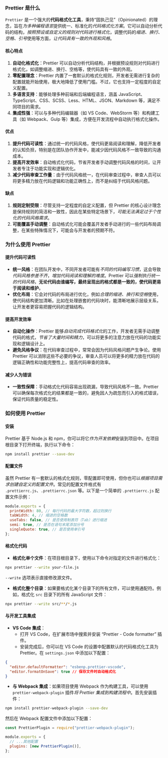 ### Prettier 是什么

`Prettier` 是一个强大的**代码格式化工具**，秉持“固执己见”（Opinionated）的理念，旨在*为多种编程语言*提供统一、标准化的*代码格式化方案*。它可以自动分析代码的结构，*按照预设或自定义的规则对代码进行格式化*，调整代码的*缩进、换行、空格、引号*使用等方面，*让代码具有一致的外观和风格*。

#### 核心特点

1. **自动化格式化**：Prettier 可以自动分析代码结构，并根据预设规则对代码进行格式化，如调整缩进、换行、空格等，使代码具有一致的外观。
2. **零配置理念**：Prettier 内置了一套默认的格式化规则，开发者无需进行复杂的配置就能开始使用，极大地降低了使用门槛。不过，它也支持一定程度的自定义配置。
3. **多语言支持**：能够处理多种前端和后端编程语言，涵盖 JavaScript、TypeScript、CSS、SCSS、Less、HTML、JSON、Markdown 等，满足不同项目的需求。
4. **集成性强**：可以与多种代码编辑器（如 VS Code、WebStorm 等）和构建工具（如 Webpack、Gulp 等）集成，方便在开发流程中自动执行格式化操作。

#### 优点

1. **提升代码可读性**：通过统一的代码风格，使代码更易阅读和理解，降低开发者的认知负担，特别是在团队协作开发中，能减少因代码风格不一致导致的沟通成本。
2. **提高开发效率**：自动格式化代码，节省开发者手动调整代码风格的时间，让开发者专注于功能实现和逻辑优化。
3. **减少代码审查工作量**：由于代码风格统一，在代码审查过程中，审查人员可以将更多精力放在代码逻辑和功能正确性上，而不是纠结于代码风格问题。

#### 缺点

1. **规则定制受限**：尽管支持一定程度的自定义配置，但 Prettier 的核心设计理念是保持规则的简洁和一致性，因此在某些特定场景下，*可能无法满足过于个性化的代码风格需求*。
2. **可能覆盖手动调整**：自动格式化可能会覆盖开发者手动进行的一些代码布局调整，在某些特殊情况下，可能会与开发者的预期不符。


### 为什么使用 Prettier

#### 提升代码可读性

- **统一风格**：在团队开发中，不同开发者可能有*不同的代码编写习惯*，这会导致*代码风格参差不齐*，*增加代码阅读和理解的难度*。Prettier 可以*强制执行统一的代码风格*，**无论代码由谁编写，最终呈现出的格式都是一致的，使代码更易于阅读和维护**。
- **优化布局**：它会对代码的布局进行优化，例如*合理的缩进、换行和空格*使用，使代码结构更加清晰。比如在处理嵌套的代码块时，能清晰地展示层级关系，让开发者更容易把握代码的逻辑结构。

#### 提高开发效率

- **自动化操作**：Prettier 能够*自动完成代码格式化*的工作，开发者无需手动调整代码的格式，*节省了大量时间和精力*，可以将更多的注意力放在代码的功能实现和逻辑设计上。
- **避免风格争议**：在代码审查过程中，常常会因为代码风格问题产生争论。使用 Prettier 可以消除这些不必要的争议，审查人员可以将更多的精力放在代码的逻辑正确性和功能完整性上，提高代码审查的效率。

#### 减少人为错误

- **一致性保障**：手动格式化代码容易出现疏漏，导致代码风格不一致。Prettier 可以确保每次格式化的结果都是一致的，避免因人为疏忽而引入的格式错误，保证代码质量的稳定性。

### 如何使用 Prettier

#### 安装

Prettier 基于 Node.js 和 npm，你可以将它*作为开发依赖*安装到项目中。在项目根目录下打开终端，执行以下命令：

```bash
npm install prettier --save-dev
```

#### 配置文件

虽然 Prettier 有一套默认的格式化规则，零配置即可使用，但你也可以*根据项目需求创建自定义的配置文件*。常见的配置文件格式有 `.prettierrc.js`、`.prettierrc.json` 等。以下是一个简单的 `.prettierrc.js` 配置文件示例：

```javascript
module.exports = {
  printWidth: 80, // 每行代码的最大字符数，超过则换行
  tabWidth: 4, // 缩进的空格数
  useTabs: false, // 是否使用制表符（Tab）进行缩进
  semi: true, // 是否在语句末尾添加分号
  singleQuote: true, // 是否使用单引号
};
```

#### 格式化代码

- **格式化单个文件**：在项目根目录下，使用以下命令对指定的文件进行格式化：

```bash
npx prettier --write your-file.js
```

`--write` 选项表示直接修改源文件。

- **格式化整个目录**：如果要格式化某个目录下的所有文件，可以使用通配符。例如，格式化 `src` 目录下的所有 JavaScript 文件：

```bash
npx prettier --write src/**/*.js
```

#### 与开发工具集成

- **VS Code 集成**：
  - 打开 VS Code，在扩展市场中搜索并安装 “Prettier - Code formatter” 插件。
  - 安装完成后，你可以在 VS Code 的设置中配置默认的代码格式化工具为 Prettier。在 `settings.json` 中添加以下配置：

```json
{
  "editor.defaultFormatter": "esbenp.prettier-vscode",
  "editor.formatOnSave": true // 保存文件时自动格式化
}
```

- **与 Webpack 集成**：如果项目使用 Webpack 作为构建工具，可以使用 `prettier-webpack-plugin` 插件*将 Prettier 集成到构建流程中*。首先安装插件：

```bash
npm install prettier-webpack-plugin --save-dev
```

然后在 Webpack 配置文件中添加以下配置：

```javascript
const PrettierPlugin = require("prettier-webpack-plugin");

module.exports = {
  // ...其他配置
  plugins: [new PrettierPlugin()],
};
```

